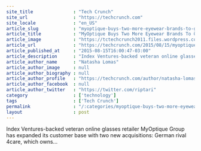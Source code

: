 ```yaml
---
site_title               : "Tech Crunch"
site_url                 : "https://techcrunch.com"
site_locale              : "en_US"
article_slug             : "myoptique-buys-two-more-eyewear-brands-to-grow-in-europe"
article_title            : "MyOptique Buys Two More Eyewear Brands To Grow In Europe"
article_image            : "https://tctechcrunch2011.files.wordpress.com/2015/08/screen-shot-2015-08-14-at-4-22-15-pm.png?w=764&h=400&crop=1"
article_url              : "https://techcrunch.com/2015/08/15/myoptique-buys-two-more-eyewear-brands-to-grow-in-europe/"
article_published_at     : "2015-08-15T16:00:47-03:00"
article_description      : "Index Ventures-backed veteran online glasses retailer MyOptique Group has expanded its customer base with two new acquisitions: German rival 4care, which owns..."
article_author_name      : "Natasha Lomas"
article_author_image     : null
article_author_biography : null
article_author_profile   : "https://techcrunch.com/author/natasha-lomas/"
article_author_facebook  : null
article_author_twitter   : "https://twitter.com/riptari"
category                 : ['technology']
tags                     : ['Tech Crunch']
permalink                : "/:categories/myoptique-buys-two-more-eyewear-brands-to-grow-in-europe/"
layout                   : post
---
```


Index Ventures-backed veteran online glasses retailer MyOptique Group has expanded its customer base with two new acquisitions: German rival 4care, which owns...
